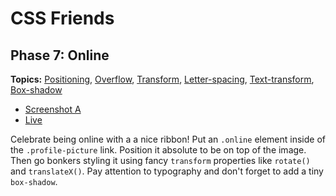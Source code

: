 # CSS Friends

## Phase 7: Online

**Topics:** [Positioning][t-positioning], [Overflow][t-overflow],
[Transform][t-transform], [Letter-spacing][t-letter-spacing],
[Text-transform][t-text-transform], [Box-shadow][t-box-shadow]

- [Screenshot A][ss-07-a]
- [Live][live-07]

Celebrate being online with a a nice ribbon! Put an `.online` element
inside of the `.profile-picture` link. Position it absolute to be on top
of the image. Then go bonkers styling it using fancy `transform`
properties like `rotate()` and `translateX()`. Pay attention to
typography and don't forget to add a tiny `box-shadow`.

[ss-07-a]: http://assets.aaonline.io/fullstack/html-css/micro-projects/css-friends/docs/screenshots/07-online-a.png
[live-07]: http://appacademy.github.io/css-friends/solution/07-online.html

[t-transform]: https://developer.mozilla.org/en-US/docs/Web/CSS/transform
[t-letter-spacing]: https://developer.mozilla.org/en-US/docs/Web/CSS/letter-spacing
[t-text-transform]: https://developer.mozilla.org/en-US/docs/Web/CSS/text-transform
[t-box-shadow]: https://developer.mozilla.org/en-US/docs/Web/CSS/box-shadow
[t-positioning]: https://github.com/appacademy/css-demos/#positioning
[t-overflow]: https://developer.mozilla.org/en-US/docs/Web/CSS/overflow

